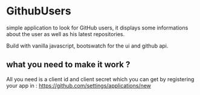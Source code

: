 # GithubUsers
simple application to look for GitHub users, it displays some informations about the user as well as his latest repositories.

Build with vanilla javascript, bootswatch for the ui and github api.

## what you need to make it work ?
All you need is a client id and client secret which you can get by registering your app in :
 https://github.com/settings/applications/new
